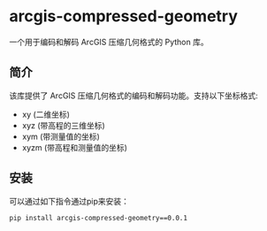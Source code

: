 # arcgis-compressed-geometry

一个用于编码和解码 ArcGIS 压缩几何格式的 Python 库。

## 简介

该库提供了 ArcGIS 压缩几何格式的编码和解码功能。支持以下坐标格式:

- xy (二维坐标)
- xyz (带高程的三维坐标)
- xym (带测量值的坐标)
- xyzm (带高程和测量值的坐标)

## 安装

可以通过如下指令通过pip来安装：

```shell
pip install arcgis-compressed-geometry==0.0.1
```
